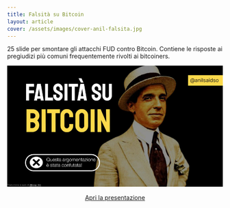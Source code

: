 ```yaml
---
title: Falsità su Bitcoin
layout: article
cover: /assets/images/cover-anil-falsita.jpg
---
```


25 slide per smontare gli attacchi FUD contro Bitcoin. Contiene le risposte ai pregiudizi più comuni frequentemente rivolti ai bitcoiners.

<!--more-->

![TeXt Theme](https://raw.githubusercontent.com/loop-btc/loop-btc.github.io/master/assets/images/cover-anil-falsita.jpg)


<p style="text-align: center;"><a class="button button--warning button--rounded button--lg" href="/assets/risorse/Falsità su Bitcoin_by Anil - ITA by loop_btc.pdf"><i class="fas fa-file-pdf"></i> Apri la presentazione</a></p>
